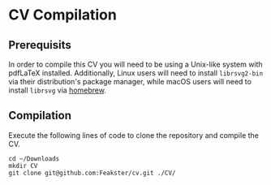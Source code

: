 # CV Compilation

## Prerequisits
In order to compile this CV you will need to be using a Unix-like system with pdfLaTeX installed. Additionally, Linux users will need to install `librsvg2-bin` via their distribution's package manager, while macOS users will need to install `librsvg` via [homebrew](https://brew.sh/).

## Compilation
Execute the following lines of code to clone the repository and compile the CV.

```
cd ~/Downloads
mkdir CV
git clone git@github.com:Feakster/cv.git ./CV/
```
